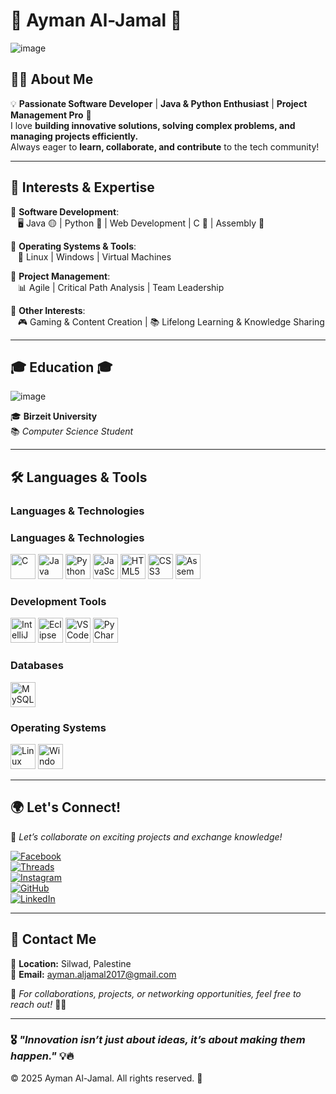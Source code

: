 # 🌟 Ayman Al-Jamal 🚀  
![image](https://github.com/user-attachments/assets/c6412177-60a2-49d3-9468-21b794438d6f)

## 👨‍💻 About Me  
💡 **Passionate Software Developer** | **Java & Python Enthusiast** | **Project Management Pro** 🚀  
I love **building innovative solutions, solving complex problems, and managing projects efficiently.**  
Always eager to **learn, collaborate, and contribute** to the tech community!  

---

## 🎯 Interests & Expertise  
🔹 **Software Development**:  
&nbsp;&nbsp;&nbsp;🖥 Java 🟡 | Python 🐍 | Web Development | C 🔵 | Assembly 🏴  

🔹 **Operating Systems & Tools**:  
&nbsp;&nbsp;&nbsp;🐧 Linux | Windows | Virtual Machines  

🔹 **Project Management**:  
&nbsp;&nbsp;&nbsp;📊 Agile | Critical Path Analysis | Team Leadership  

🔹 **Other Interests**:  
&nbsp;&nbsp;&nbsp;🎮 Gaming & Content Creation | 📚 Lifelong Learning & Knowledge Sharing  

---

## 🎓 Education 🎓  
![image](https://github.com/user-attachments/assets/bdb857e6-60d4-473f-b86d-286cf9060555)

🎓 **Birzeit University**  
📚 *Computer Science Student*  

---

## 🛠️ Languages & Tools  
### **Languages & Technologies**  
### **Languages & Technologies**  
<p align="left">
  <img src="https://cdn.jsdelivr.net/gh/devicons/devicon/icons/c/c-original.svg" alt="C" width="40" height="40"/>
  <img src="https://cdn.jsdelivr.net/gh/devicons/devicon/icons/java/java-original.svg" alt="Java" width="40" height="40"/>
  <img src="https://cdn.jsdelivr.net/gh/devicons/devicon/icons/python/python-original.svg" alt="Python" width="40" height="40"/>
  <img src="https://cdn.jsdelivr.net/gh/devicons/devicon/icons/javascript/javascript-original.svg" alt="JavaScript" width="40" height="40"/>
  <img src="https://cdn.jsdelivr.net/gh/devicons/devicon/icons/html5/html5-original.svg" alt="HTML5" width="40" height="40"/>
  <img src="https://cdn.jsdelivr.net/gh/devicons/devicon/icons/css3/css3-original.svg" alt="CSS3" width="40" height="40"/>
  <img src="https://ichef.bbci.co.uk/images/ic/400x225_b/p0hjl0p8.jpg" alt="Assembly" width="40" height="40"/>
</p>


### **Development Tools**
<p align="left">
  <img src="https://yt3.googleusercontent.com/sbknt7hweoIpYAqf_KyTjlDpe3DFdmG4MSd6mLITqhgVykim_cTf-4Tokamrw3X0iJ3a9h334g=s900-c-k-c0x00ffffff-no-rj" alt="IntelliJ IDEA" width="40" height="40"/>
  <img src="https://upload.wikimedia.org/wikipedia/commons/c/cf/Eclipse-SVG.svg" alt="Eclipse" width="40" height="40"/>
  <img src="https://upload.wikimedia.org/wikipedia/commons/9/9a/Visual_Studio_Code_1.35_icon.svg" alt="VS Code" width="40" height="40"/>
  <img src="https://upload.wikimedia.org/wikipedia/commons/1/1d/PyCharm_Icon.svg" alt="PyCharm" width="40" height="40"/>
</p>

### **Databases**
<p align="left">
  <img src="https://cdn.jsdelivr.net/gh/devicons/devicon/icons/mysql/mysql-original.svg" alt="MySQL" width="40" height="40"/>
</p>

### **Operating Systems**
<p align="left">
  <img src="https://cdn.jsdelivr.net/gh/devicons/devicon/icons/linux/linux-original.svg" alt="Linux" width="40" height="40"/>
  <img src="https://cdn.jsdelivr.net/gh/devicons/devicon/icons/windows8/windows8-original.svg" alt="Windows" width="40" height="40"/>
</p>

---

## 🌍 Let's Connect!  
🚀 *Let’s collaborate on exciting projects and exchange knowledge!*  

[![Facebook](https://img.shields.io/badge/Facebook-%231877F2.svg?style=for-the-badge&logo=facebook&logoColor=white)](https://www.facebook.com/share/1GarkogthV/)  
[![Threads](https://img.shields.io/badge/Threads-000000?style=for-the-badge&logo=threads&logoColor=white)](https://www.threads.net/@abu_aljamalll)  
[![Instagram](https://img.shields.io/badge/Instagram-%23E4405F.svg?style=for-the-badge&logo=instagram&logoColor=white)](https://www.instagram.com/abu_aljamalll)  
[![GitHub](https://img.shields.io/badge/GitHub-%23121011.svg?style=for-the-badge&logo=github&logoColor=white)](https://github.com/aymanaljamal)  
[![LinkedIn](https://img.shields.io/badge/LinkedIn-%230A66C2.svg?style=for-the-badge&logo=linkedin&logoColor=white)](https://www.linkedin.com/in/ayman-jamal-0a8416332)  

---

## 📩 Contact Me  
📍 **Location:** Silwad, Palestine  
📧 **Email:** [ayman.aljamal2017@gmail.com](mailto:ayman.aljamal2017@gmail.com)  

📌 *For collaborations, projects, or networking opportunities, feel free to reach out!* 🚀🔥  

---

### 🎖️ *"Innovation isn’t just about ideas, it’s about making them happen."* 💡🔥  

© 2025 Ayman Al-Jamal. All rights reserved. 🎉
